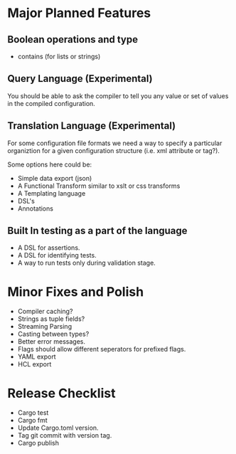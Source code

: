 # Major Planned Features

## Boolean operations and type

* contains (for lists or strings)

## Query Language (Experimental)

You should be able to ask the compiler to tell you any value or set of values in the
compiled configuration.

## Translation Language (Experimental)

For some configuration file formats we need a way to specify a particular
organiztion for a given configuration structure (i.e. xml attribute or tag?).

Some options here could be:

* Simple data export (json) 
* A Functional Transform similar to xslt or css transforms
* A Templating language
* DSL's
* Annotations

## Built In testing as a part of the language

* A DSL for assertions.
* A DSL for identifying tests.
* A way to run tests only during validation stage.

# Minor Fixes and Polish

* Compiler caching?
* Strings as tuple fields?
* Streaming Parsing
* Casting between types?
* Better error messages.
* Flags should allow different seperators for prefixed flags.
* YAML export
* HCL export

# Release Checklist

* Cargo test
* Cargo fmt
* Update Cargo.toml version.
* Tag git commit with version tag.
* Cargo publish
